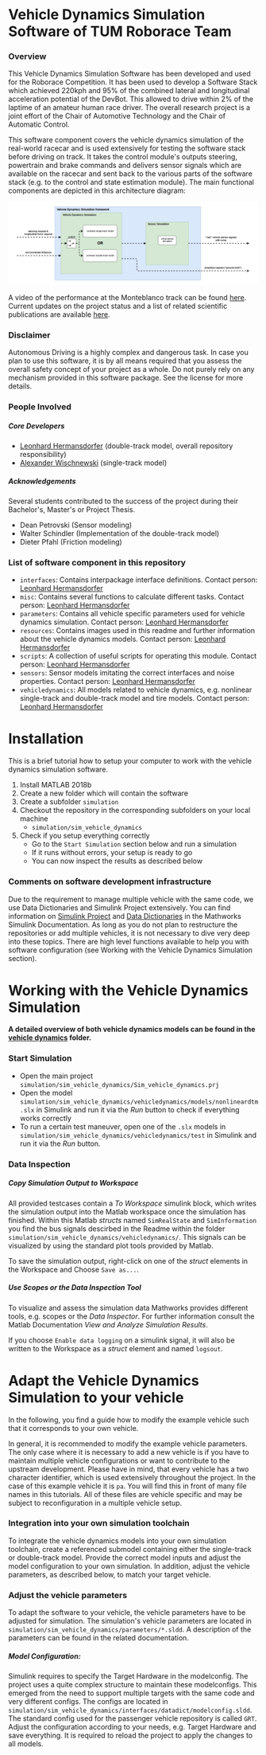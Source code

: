 # Vehicle Dynamics Simulation Software of TUM Roborace Team
### Overview
This Vehicle Dynamics Simulation Software has been developed and used for the Roborace Competition. It has been used to develop a Software Stack which achieved 220kph and 95% of the combined lateral and longitudinal acceleration potential of the DevBot. This allowed to drive within 2% of the laptime of an amateur human race driver. The overall research project is a joint effort of the Chair of Automotive Technology and the Chair of Automatic Control.

This software component covers the vehicle dynamics simulation of the real-world racecar and is used extensively for testing the software stack before driving on track. It takes the control module's outputs steering, powertrain and brake commands and delivers sensor signals which are available on the racecar and sent back to the various parts of the software stack (e.g. to the control and state estimation module).
The main functional components are depicted in this architecture diagram:

![VD simulation overview](resources/overview_VDsimulation.png)

A video of the performance at the Monteblanco track can be found [here](https://www.youtube.com/watch?v=-vqQBuTQhQw). Current updates on the project status and a list of related scientific publications are available [here](https://www.ftm.mw.tum.de/en/main-research/vehicle-dynamics-and-control-systems/roborace-autonomous-motorsport/). 

### Disclaimer
Autonomous Driving is a highly complex and dangerous task. In case you plan to use this software, it is by all means required that you assess the overall safety concept of your project as a whole. Do not purely rely on any mechanism provided in this software package. See the license for more details.

### People Involved
##### Core Developers
* [Leonhard Hermansdorfer](mailto:hermansdorfer@ftm.mw.tum.de) (double-track model, overall repository responsibility)
* [Alexander Wischnewski](mailto:alexander.wischnewski@tum.de) (single-track model)

##### Acknowledgements
Several students contributed to the success of the project during their Bachelor's, Master's or Project Thesis.
* Dean Petrovski (Sensor modeling)
* Walter Schindler (Implementation of the double-track model)
* Dieter Pfahl (Friction modeling)


### List of software component in this repository
* `interfaces`: Contains interpackage interface definitions. Contact person: [Leonhard Hermansdorfer](mailto:leo.hermansdorfer@tum.de)
* `misc`: Contains several functions to calculate different tasks. Contact person: [Leonhard Hermansdorfer](mailto:leo.hermansdorfer@tum.de)
* `parameters`: Contains all vehicle specific parameters used for vehicle dynamics simulation. Contact person: [Leonhard Hermansdorfer](mailto:leo.hermansdorfer@tum.de)
* `resources`: Contains images used in this readme and further information about the vehicle dynamics models. Contact person: [Leonhard Hermansdorfer](mailto:leo.hermansdorfer@tum.de)
* `scripts`: A collection of useful scripts for operating this module. Contact person: [Leonhard Hermansdorfer](mailto:leo.hermansdorfer@tum.de)
* `sensors`: Sensor models imitating the correct interfaces and noise properties. Contact person: [Leonhard Hermansdorfer](mailto:leo.hermansdorfer@tum.de)
* `vehicledynamics`: All models related to vehicle dynamics, e.g. nonlinear single-track and double-track model and tire models. Contact person: [Leonhard Hermansdorfer](mailto:leo.hermansdorfer@tum.de)


# Installation
This is a brief tutorial how to setup your computer to work with the vehicle dynamics simulation software.

1. Install MATLAB 2018b
2. Create a new folder which will contain the software
3. Create a subfolder `simulation`
4. Checkout the repository in the corresponding subfolders on your local machine
    * `simulation/sim_vehicle_dynamics`
5. Check if you setup everything correctly
    * Go to the `Start Simulation` section below and run a simulation
    * If it runs without errors, your setup is ready to go
    * You can now inspect the results as described below

### Comments on software development infrastructure
Due to the requirement to manage multiple vehicle with the same code, we use Data Dictionaries and Simulink Project extensively. You can find information on [Simulink Project](https://de.mathworks.com/products/simulink/projects.html) and [Data Dictionaries](https://de.mathworks.com/help/simulink/ug/what-is-a-data-dictionary.html) in the Mathworks Simulink Documentation. As long as you do not plan to restructure the repositories or add multiple vehicles, it is not necessary to dive very deep into these topics. There are high level functions available to help you with software configuration (see Working with the Vehicle Dynamics Simulation section).

# Working with the Vehicle Dynamics Simulation

**A detailed overview of both vehicle dynamics models can be found in the [vehicle dynamics](vehicledynamics) folder.**

### Start Simulation
* Open the main project `simulation/sim_vehicle_dynamics/Sim_vehicle_dynamics.prj`
* Open the model `simulation/sim_vehicle_dynamics/vehicledynamics/models/nonlineardtm.slx` in Simulink and run it via the *Run* button to check if everything works correctly
* To run a certain test maneuver, open one of the `.slx` models in `simulation/sim_vehicle_dynamics/vehicledynamics/test` in Simulink and run it via the *Run* button.

### Data Inspection

##### Copy Simulation Output to Workspace
All provided testcases contain a _To Workspace_ simulink block, which writes the simulation output into the Matlab workspace once the simulation has finished.
Within this Matlab _structs_ named `SimRealState` and `SimInformation` you find the bus signals descirbed in the Readme within the folder `simulation/sim_vehicle_dynamics/vehicledynamics/`.
This signals can be visualized by using the standard plot tools provided by Matlab.

To save the simulation output, right-click on one of the _struct_ elements in the Workspace and Choose `Save as...`.

##### Use Scopes or the Data Inspection Tool
To visualize and assess the simulation data Mathworks provides different tools, e.g. scopes or the *Data Inspector*.
For further information consult the Matlab Documentation *View and Analyze Simulation Results*.

If you choose `Enable data logging` on a simulink signal, it will also be written to the Workspace as a _struct_ element and named `logsout`.

# Adapt the Vehicle Dynamics Simulation to your vehicle
In the following, you find a guide how to modify the example vehicle such that it corresponds to your own vehicle.

In general, it is recommended to modify the example vehicle parameters. The only case where it is necessary to add a new vehicle is if you have to maintain multiple vehicle configurations or want to contribute to the upstream development. Please have in mind, that every vehicle has a two character identifier, which is used extensively throughout the project. In the case of this example vehicle it is `pa`. You will find this in front of many file names in this tutorials. All of these files are vehicle specific and may be subject to reconfiguration in a multiple vehicle setup.

### Integration into your own simulation toolchain
To integrate the vehicle dynamics models into your own simulation toolchain, create a referenced submodel containing either the single-track or double-track model. 
Provide the correct model inputs and adjust the model configuration to your own simulation. In addition, adjust the vehicle parameters, as described below, to match your target vehicle.

### Adjust the vehicle parameters
To adapt the software to your vehicle, the vehicle parameters have to be adjusted for simulation.
The simulation's vehicle parameters are located in `simulation/sim_vehicle_dynamics/parameters/*.sldd`. A description of the parameters can be found in the related documentation.

##### Model Configuration:
Simulink requires to specify the Target Hardware in the modelconfig. The project uses a quite complex structure to maintain these modelconfigs. This emerged from the need to support multiple targets with the same code and very different configs. The configs are located in `simulation/sim_vehicle_dynamics/interfaces/datadict/modelconfig.sldd`. The standard config used for the passenger vehicle repository is called `GRT`. Adjust the configuration according to your needs, e.g. Target Hardware and save everything. It is required to reload the project to apply the changes to all models.

